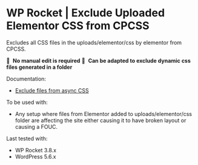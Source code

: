 # WP Rocket | Exclude Uploaded Elementor CSS from CPCSS

Excludes all CSS files in the uploads/elementor/css by elementor from CPCSS.

📝&#160;&#160;**No manual edit is required**
📝&#160;&#160;**Can be adapted to exclude dynamic css files generated in a folder**

Documentation:
* [Exclude files from async CSS](https://docs.wp-rocket.me/article/1499-exclude-uploaded-elementors-css-from-cpcss)

To be used with:
* Any setup where files from Elementor added to uploads/elementor/css folder are affecting the site either causing it to have broken layout or causing a FOUC.

Last tested with:
* WP Rocket 3.8.x
* WordPress 5.6.x